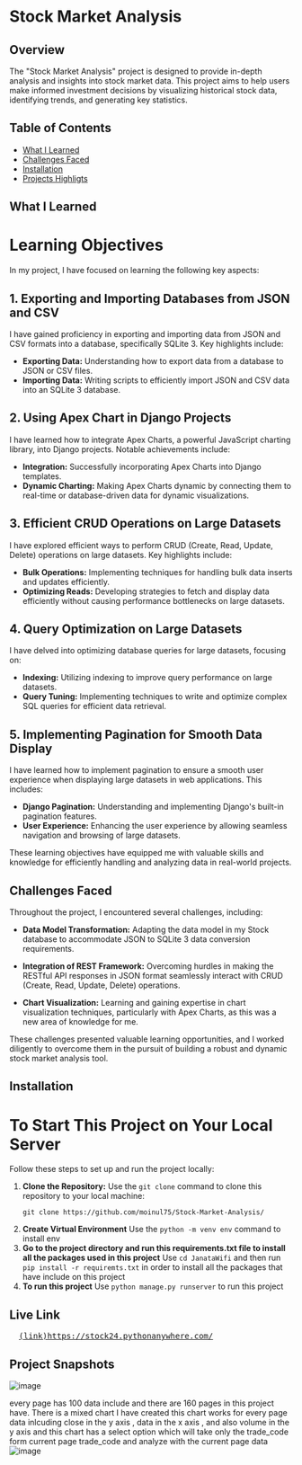 # Stock Market Analysis

## Overview

The "Stock Market Analysis" project is designed to provide in-depth analysis and insights into stock market data. This project aims to help users make informed investment decisions by visualizing historical stock data, identifying trends, and generating key statistics.

## Table of Contents

- [What I Learned](#what-i-learned)
- [Challenges Faced](#challenges-faced)
- [Installation](#installation)
- [Projects Highligts](#projecthighligts)

## What I Learned

# Learning Objectives

In my project, I have focused on learning the following key aspects:

## 1. Exporting and Importing Databases from JSON and CSV

I have gained proficiency in exporting and importing data from JSON and CSV formats into a database, specifically SQLite 3. Key highlights include:

- **Exporting Data:** Understanding how to export data from a database to JSON or CSV files.
- **Importing Data:** Writing scripts to efficiently import JSON and CSV data into an SQLite 3 database.

## 2. Using Apex Chart in Django Projects

I have learned how to integrate Apex Charts, a powerful JavaScript charting library, into Django projects. Notable achievements include:

- **Integration:** Successfully incorporating Apex Charts into Django templates.
- **Dynamic Charting:** Making Apex Charts dynamic by connecting them to real-time or database-driven data for dynamic visualizations.

## 3. Efficient CRUD Operations on Large Datasets

I have explored efficient ways to perform CRUD (Create, Read, Update, Delete) operations on large datasets. Key highlights include:

- **Bulk Operations:** Implementing techniques for handling bulk data inserts and updates efficiently.
- **Optimizing Reads:** Developing strategies to fetch and display data efficiently without causing performance bottlenecks on large datasets.

## 4. Query Optimization on Large Datasets

I have delved into optimizing database queries for large datasets, focusing on:

- **Indexing:** Utilizing indexing to improve query performance on large datasets.
- **Query Tuning:** Implementing techniques to write and optimize complex SQL queries for efficient data retrieval.

## 5. Implementing Pagination for Smooth Data Display

I have learned how to implement pagination to ensure a smooth user experience when displaying large datasets in web applications. This includes:

- **Django Pagination:** Understanding and implementing Django's built-in pagination features.
- **User Experience:** Enhancing the user experience by allowing seamless navigation and browsing of large datasets.

These learning objectives have equipped me with valuable skills and knowledge for efficiently handling and analyzing data in real-world projects.


## Challenges Faced

Throughout the project, I encountered several challenges, including:

- **Data Model Transformation:** Adapting the data model in my Stock database to accommodate JSON to SQLite 3 data conversion requirements.
  
- **Integration of REST Framework:** Overcoming hurdles in making the RESTful API responses in JSON format seamlessly interact with CRUD (Create, Read, Update, Delete) operations.

- **Chart Visualization:** Learning and gaining expertise in chart visualization techniques, particularly with Apex Charts, as this was a new area of knowledge for me.

These challenges presented valuable learning opportunities, and I worked diligently to overcome them in the pursuit of building a robust and dynamic stock market analysis tool.

## Installation
#  To Start This Project on Your Local Server

Follow these steps to set up and run the project locally:

1. **Clone the Repository:**
   Use the `git clone` command to clone this repository to your local machine:
   ```shell
   git clone https://github.com/moinul75/Stock-Market-Analysis/
2. **Create Virtual Environment**
   Use the `python -m venv env` command to install env 
3. **Go to the project directory and run this requirements.txt file to install all the packages used in this project**
   Use `cd JanataWifi` and then run `pip install -r requiremts.txt` in order to install all the packages that have include on this project
4. **To run this project**
   Use `python manage.py runserver` to run this project

## Live Link 
<pre>
  <a href="https://stock24.pythonanywhere.com/">(link)https://stock24.pythonanywhere.com/</a>
</pre>

## Project Snapshots 
![image](https://github.com/moinul75/Stock-Market-Analysis/assets/102654562/27f48a0e-6d39-4219-a0de-eb5949c630bf)

every page has 100 data include and there are 160 pages in this project have. There is a mixed chart I have created this chart works for every page data inlcuding close in the y axis , data in the x axis , and also volume in the y axis and this chart has a select option which will take only the trade_code form current page trade_code and analyze with the current page data 
![image](https://github.com/moinul75/Stock-Market-Analysis/assets/102654562/f7c8fa14-dc6a-4608-8fc1-ada4a2f51c62)


